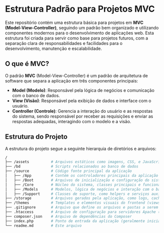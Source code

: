 # Estrutura Padrão para Projetos MVC

Este repositório contém uma estrutura básica para projetos em **MVC (Model-View-Controller)**, seguindo um padrão bem organizado e utilizando componentes modernos para o desenvolvimento de aplicações web. Esta estrutura foi criada para servir como base para projetos futuros, com a separação clara de responsabilidades e facilidades para o desenvolvimento, manutenção e escalabilidade.

## O que é MVC?

O padrão **MVC** (Model-View-Controller) é um padrão de arquitetura de software que separa a aplicação em três componentes principais:

- **Model (Modelo)**: Responsável pela lógica de negócios e comunicação com o banco de dados.
- **View (Visão)**: Responsável pela exibição de dados e interface com o usuário.
- **Controller (Controle)**: Gerencia a interação do usuário e as respostas do sistema, sendo responsável por receber as requisições e enviar as respostas adequadas, interagindo com o modelo e a visão.

## Estrutura do Projeto

A estrutura do projeto segue a seguinte hierarquia de diretórios e arquivos:

```bash
/
├── /assets          # Arquivos estáticos como imagens, CSS, e JavaScript
├── /bd              # Scripts relacionados ao banco de dados
├── /source          # Código fonte principal da aplicação
│   ├── /App         # Contém os controladores principais da aplicação
│   ├── /Boot        # Arquivos de inicialização e configuração do sistema
│   ├── /Core        # Núcleo do sistema, classes principais e funcionalidades base
│   ├── /Models      # Modelos, lógica de negócios e interação com o banco de dados
│   ├── /Support     # Classes de suporte, como helpers e serviços auxiliares
├── /storage         # Arquivos gerados pela aplicação, como logs, cache, uploads, etc.
├── /themes          # Templates e elementos visuais do frontend (views)
├── .gitignore       # Arquivo que define os arquivos e pastas a serem ignorados pelo Git
├── .htaccess        # Arquivo de configuração para servidores Apache (rotas, URL amigáveis)
├── composer.json    # Arquivo de dependências do Composer
├── index.php        # Ponto de entrada da aplicação (geralmente inicializa o Boot e as rotas)
└── readme.md        # Este arquivo
